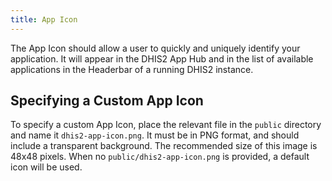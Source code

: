 ```yaml
---
title: App Icon
---
```


The App Icon should allow a user to quickly and uniquely identify your application. It will appear in the DHIS2 App Hub and in the list of available applications in the Headerbar of a running DHIS2 instance.

## Specifying a Custom App Icon

To specify a custom App Icon, place the relevant file in the `public` directory and name it `dhis2-app-icon.png`. It must be in PNG format, and should include a transparent background. The recommended size of this image is 48x48 pixels. When no `public/dhis2-app-icon.png` is provided, a default icon will be used.
